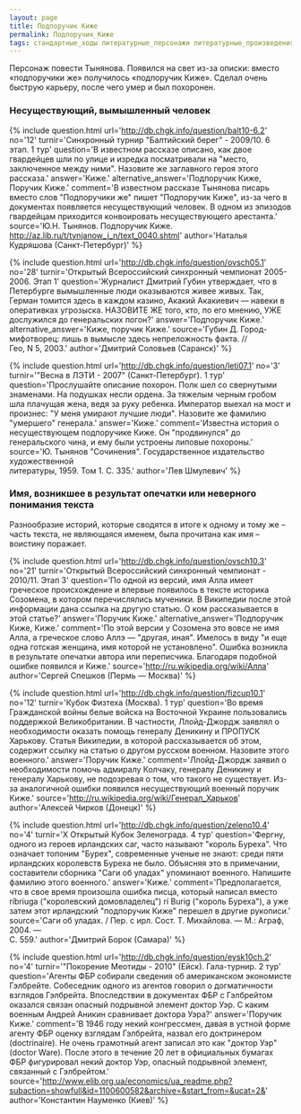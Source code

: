 ```yaml
---
layout: page
title: Подпоручик Киже
permalink: Подпоручик_Киже
tags: стандартные_ходы литературные_персонажи литературные_произведения
---
```

Персонаж повести Тынянова. Появился на свет из-за описки: вместо &laquo;подпоручики же&raquo; получилось &laquo;подпоручик Киже&raquo;. Сделал очень быструю карьеру, после чего умер и был похоронен.

### Несуществующий, вымышленный человек 

{% include question.html
url='http://db.chgk.info/question/balt10-6.2'
no='12'
turnir='Синхронный турнир "Балтийский берег" - 2009/10. 6 этап.  1 тур'
question='В известном рассказе описано, как двое гвардейцев шли по улице и изредка посматривали на "место, заключенное между ними". Назовите же заглавного героя этого рассказа.'
answer='Киже.'
alternative_answer='Подпоручик Киже, Поручик Киже.'
comment='В известном рассказе Тынянова писарь вместо слов "Подпоручики же" пишет "Подпоручик Киже", из-за чего в документах появляется несуществующий человек. В одном из эпизодов гвардейцам приходится конвоировать несуществующего арестанта.'
source='Ю.Н. Тынянов. Подпоручик Киже.<br>http://az.lib.ru/t/tynjanow_j_n/text_0040.shtml'
author='Наталья Кудряшова (Санкт-Петербург)'
 %}

{% include question.html
url='http://db.chgk.info/question/ovsch05.1'
no='28'
turnir='Открытый Всероссийский синхронный чемпионат 2005-2006. Этап 1'
question='Журналист Дмитрий Губин утверждает, что в Петербурге вымышленные люди оказываются живее живых. Так, Герман томится здесь в каждом казино, Акакий Акакиевич — навеки в оперативках угрозыска. НАЗОВИТЕ ЖЕ того, кто, по его мнению, УЖЕ дослужился до генеральских погон?'
answer='Подпоручик Киже.'
alternative_answer='Киже, поручик Киже.'
source='Губин Д. Город-мифотворец: лишь в вымысле здесь непреложность факта. //<br>Гео, N 5, 2003.'
author='Дмитрий Соловьев (Саранск)'
 %}

{% include question.html
url='http://db.chgk.info/question/leti07.1'
no='3'
turnir='"Весна в ЛЭТИ - 2007" (Санкт-Петербург).  1 тур'
question='Прослушайте описание похорон. Полк шел со свернутыми знаменами. На подушках несли ордена. За тяжелым черным гробом шла плачущая жена, ведя за руку ребенка. Император выехал на мост и произнес: "У меня умирают лучшие люди". Назовите же фамилию "умершего" генерала.'
answer='Киже.'
comment='Известна история о несуществующем подпоручике Киже. Он "продвинулся" до генеральского чина, и ему были устроены липовые похороны.'
source='Ю. Тынянов "Сочинения". Государственное издательство художественной<br>литературы, 1959. Том 1. С. 335.'
author='Лев Шмулевич'
 %}

### Имя, возникшее в результат опечатки или неверного понимания текста 

Разнообразие историй, которые сводятся в итоге к одному и тому же &ndash; часть текста, не являющаяся именем, была прочитана как имя &ndash; воистину поражает.

{% include question.html
url='http://db.chgk.info/question/ovsch10.3'
no='21'
turnir='Открытый Всероссийский синхронный чемпионат - 2010/11.  Этап 3'
question='По одной из версий, имя Алла имеет греческое происхождение и впервые появилось в тексте историка Созомена, в котором перечислялись мученики. В Википедии после этой информации дана ссылка на другую статью. О ком рассказывается в этой статье?'
answer='Поручик Киже.'
alternative_answer='Подпоручик Киже, Киже.'
comment='По этой версии у Созомена это вовсе не имя Алла, а греческое слово Аллэ — "другая, иная". Имелось в виду "и еще одна готская женщина, имя которой не установлено". Ошибка возникла в результате опечатки автора или переписчика. Благодаря подобной ошибке появился и Киже.'
source='http://ru.wikipedia.org/wiki/Алла'
author='Сергей Спешков (Пермь — Москва)'
 %}

{% include question.html
url='http://db.chgk.info/question/fizcup10.1'
no='12'
turnir='Кубок Физтеха (Москва).  1 тур'
question='Во время Гражданской войны белые войска на Восточной Украине пользовались поддержкой Великобритании. В частности, Ллойд-Джордж заявлял о необходимости оказать помощь генералу Деникину и ПРОПУСК Харькову. Статья Википедии, в которой рассказывается об этом, содержит ссылку на статью о другом русском военном. Назовите этого военного.'
answer='Поручик Киже.'
comment='Ллойд-Джордж заявил о необходимости помочь адмиралу Колчаку, генералу Деникину и генералу Харькову, не подозревая о том, что такого не существует. Из-за аналогичной ошибки появился несуществующий военный поручик Киже.'
source='http://ru.wikipedia.org/wiki/Генерал_Харьков'
author='Алексей Чирков (Донецк)'
 %}

{% include question.html
url='http://db.chgk.info/question/zeleno10.4'
no='4'
turnir='X Открытый Кубок Зеленограда.  4 тур'
question='Фергну, одного из героев ирландских саг, часто называют "король Буреха". Что означает топоним "Бурех", современные ученые не знают: среди пяти ирландских королевств Буреха не было. Объясняя это в примечании, составители сборника "Саги об уладах" упоминают военного. Напишите фамилию этого военного.'
answer='Киже.'
comment='Предполагается, что в свое время произошла ошибка писца, который написал вместо ríbriuga ("королевский домовладелец") rí Burig ("король Буреха"), а уже затем этот ирландский "подпоручик Киже" перешел в другие рукописи.'
source='Саги об уладах. / Пер. с ирл. Сост. Т. Михайлова. — М.: Аграф, 2004. —<br>С. 559.'
author='Дмитрий Борок (Самара)'
 %}

{% include question.html
url='http://db.chgk.info/question/eysk10ch.2'
no='4'
turnir='"Покорение Меотиды - 2010" (Ейск). Гала-турнир.  2 тур'
question='Агенты ФБР собирали сведения об американском экономисте Гэлбрейте. Собеседник одного из агентов говорил о догматичности взглядов Гэлбрейта. Впоследствии в документах ФБР с Гэлбрейтом оказался связан опасный подрывной элемент доктор Уэр. С каким военным Андрей Аникин сравнивает доктора Уэра?'
answer='Поручик Киже.'
comment='В 1946 году некий конгрессмен, давая в устной форме агенту ФБР оценку взглядам Гэлбрейта, назвал его доктринером (doctrinaire). He очень грамотный агент записал это как "доктор Уэр" (doctor Ware). После этого в течение 20 лет в официальных бумагах ФБР фигурировал некий доктор Уэр, опасный подрывной элемент, связанный с Гэлбрейтом.'
source='http://www.elib.org.ua/economics/ua_readme.php?subaction=showfull&id=1100600582&archive=&start_from=&ucat=2&'
author='Константин Науменко (Киев)'
 %}

  